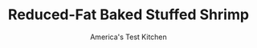 ---
layout: ../../layouts/MarkdownPostLayout.astro
title: Reduced-Fat Baked Stuffed Shrimp
author: America's Test Kitchen
pubDate: 2023-03-15
description: "Surprise: We like this lower-fat version of baked stuffed shrimp even more than the original."
image_url: https://res.cloudinary.com/hksqkdlah/image/upload/ar_1:1,c_fill,dpr_2.0,f_auto,fl_lossy.progressive.strip_profile,g_faces:auto,q_auto:low,w_344/23337_sfs-rm-baked-stuffed-shrimp-1
tags: ["Appetizers","Fish & Seafood"]
calories: 940
protein: 8
carbohydrates: 18
fats: 
fiber: 1
ingredients: ["4 slices, hearty white sandwich bread","24 extra-jumbo, shrimp (U15), peeled and deveined","1 tablespoon, unsalted butter","2 , celery ribs, chopped fine","2 , garlic cloves, minced","1/2 cup, low-fat mayonnaise","2 tablespoons, minced fresh parsley","1 tablespoon, dry white wine","2 teaspoons, grated lemon zest plus 1 tablespoon juice","1/4 teaspoon, salt","1/8 teaspoon, pepper"]
serves: 4
time: "1½ hours"
instructions: ["Adjust oven rack to upper-middle position and heat oven to 375 degrees. Pulse bread in food processor to coarse crumbs, about 10 pulses. Transfer to rimmed baking sheet and bake until golden and dry, about 8 minutes, stirring halfway through baking. Transfer crumbs to large bowl to cool.","Line rimmed baking sheet with foil and spray with vegetable oil spray. Discard tails from 4 shrimp, then pulse shrimp in food processor until coarsely chopped, about 5 pulses; transfer to bowl with cooled bread crumbs.","Melt butter in 10-inch nonstick skillet over medium heat. Add celery and cook until softened, about 5 minutes. Add garlic and cook until fragrant, about 30 seconds. Transfer to bowl with processed shrimp. Stir in mayonnaise, parsley, wine, lemon zest and juice, salt, and pepper until well combined.","Pat remaining 20 shrimp dry with paper towels. Using paring knife and holding shrimp with curve facing upward toward you, butterfly shrimp. Cut 1-inch slit through center of each shrimp so they lie flat.","Lay shrimp butterflied side down on prepared sheet. Divide filling among exposed sides of shrimp near head, about 1 heaping tablespoon per shrimp, pressing to adhere. Allow tails to curl up over stuffing. Bake until shrimp are opaque, 12 to 15 minutes, rotating sheet halfway through baking.","Remove shrimp from oven and heat broiler. Broil shrimp until crumbs are deep golden brown and crisp, 1 to 3 minutes. Serve."]
nutrition: ["188 mg Potassium","141 mg Phosphorus","76 mg Calcium","1 mg Iron","25 mg Magnesium","580 mg Sodium","13 g Fat","2 mg Niacin (B3)","3 g Monounsaturated","6 g Polyunsaturated","6 mg Vitamin C","52 mg Cholesterol","3 g Saturated","1 g Fiber","5 µg Folic acid","36 µg Folate (food)","3 g Sugars","46 µg Vitamin K","83 g Water","18 g Carbs","46 µg Folate equivalent (total)","8 g Protein","2 mg Vitamin E","56 µg Vitamin A","235 kcal Energy","940 calories"]
notes: "Look for shrimp labeled “U15,” which indicates that the number of shrimp per pound is under 15. Our favorite low-fat mayonnaise is Hellmann’s Light."
---